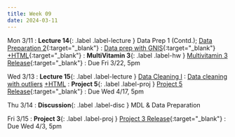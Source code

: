 ```yaml
---
title: Week 09
date: 2024-03-11
---
```

Mon 3/11
: **Lecture 14**{: .label .label-lecture } Data Prep 1 (Contd.); [Data Preparation 2](https://docs.google.com/presentation/d/1wWbrdqc7g94c8MpFZPiW9xh7TbqQMQw1LB_7S1eNeos/edit?usp=sharing){:target="\_blank"}
	: [Data prep with GNIS](https://data101.datahub.berkeley.edu/hub/user-redirect/git-pull?repo=https%3A%2F%2Fgithub.com%2Fcal-data-eng%2Fsp24-materials&urlpath=lab%2Ftree%2Fsp24-materials%2Flecture%2Flec14%2Flec14.ipynb&branch=main){:target="\_blank"} [+HTML](https://www.data101.org/sp24/resources/assets/lectures/lec14/lec14.html){:target="\_blank"}
: **MultiVitamin 3**{: .label .label-hw } [Multivitamin 3 Release](https://www.gradescope.com/courses/707300/assignments/4194341){:target="\_blank"}
  : Due Fri 3/22, 5pm
  
Wed 3/13
: **Lecture 15**{: .label .label-lecture } [Data Cleaning I](https://docs.google.com/presentation/d/1TrOuWwyFrGE5NAXCl87fkQUoibaSAilL7mzqvWx8a9k/edit?usp=sharing)
	: [Data cleaning with outliers]() [+HTML](https://www.data101.org/sp24/resources/assets/lectures/lec15/lec15-outliers.html)
: **Project 5**{: .label .label-proj } [Project 5 Release](https://www.data101.org/sp24/resources/project5/){:target="\_blank"}
  : Due Wed 4/17, 5pm

Thu 3/14
: **Discussion**{: .label .label-disc } MDL & Data Preparation

Fri 3/15
: **Project 3**{: .label .label-proj } [Project 3 Release](https://data101.datahub.berkeley.edu/hub/user-redirect/git-pull?repo=https%3A%2F%2Fgithub.com%2Fcal-data-eng%2Fsp24-materials.git&urlpath=lab%2Ftree%2Fsp24-materials.git%2Fproj%2Fproj3&branch=main){:target="\_blank"}
  : Due Wed 4/3, 5pm
